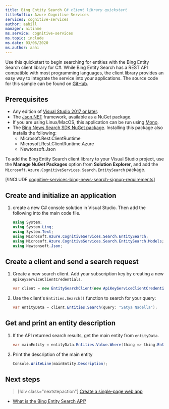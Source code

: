 ```yaml
---
title: Bing Entity Search C# client library quickstart 
titleSuffix: Azure Cognitive Services
services: cognitive-services
author: aahill
manager: nitinme
ms.service: cognitive-services
ms.topic: include
ms.date: 03/06/2020
ms.author: aahi
---
```


Use this quickstart to begin searching for entities with the Bing Entity Search client library for C#. While Bing Entity Search has a REST API compatible with most programming languages, the client library provides an easy way to integrate the service into your applications. The source code for this sample can be found on [GitHub](https://github.com/Azure-Samples/cognitive-services-dotnet-sdk-samples/tree/master/BingSearchv7/BingEntitySearch).


## Prerequisites

* Any edition of [Visual Studio 2017 or later](https://www.visualstudio.com/downloads/).
* The [Json.NET](https://www.newtonsoft.com/json) framework, available as a NuGet package.
* If you are using Linux/MacOS, this application can be run using [Mono](https://www.mono-project.com/).
* The [Bing News Search SDK NuGet package](https://www.nuget.org/packages/Microsoft.Azure.CognitiveServices.Search.EntitySearch/1.2.0). Installing this package also installs the following:
    * Microsoft.Rest.ClientRuntime
    * Microsoft.Rest.ClientRuntime.Azure
    * Newtonsoft.Json

To add the Bing Entity Search client library to your Visual Studio project, use the **Manage NuGet Packages** option from **Solution Explorer**, and add the `Microsoft.Azure.CognitiveServices.Search.EntitySearch` package.


[!INCLUDE [cognitive-services-bing-news-search-signup-requirements](~/includes/cognitive-services-bing-entity-search-signup-requirements.md)]

## Create and initialize an application

1. create a new C# console solution in Visual Studio. Then add the following into the main code file.

    ```csharp
    using System;
    using System.Linq;
    using System.Text;
    using Microsoft.Azure.CognitiveServices.Search.EntitySearch;
    using Microsoft.Azure.CognitiveServices.Search.EntitySearch.Models;
    using Newtonsoft.Json;
    ```

## Create a client and send a search request

1. Create a new search client. Add your subscription key by creating a new `ApiKeyServiceClientCredentials`.

    ```csharp
    var client = new EntitySearchClient(new ApiKeyServiceClientCredentials("YOUR-ACCESS-KEY"));
    ```

1. Use the client's `Entities.Search()` function to search for your query:
    
    ```csharp
    var entityData = client.Entities.Search(query: "Satya Nadella");
    ```

## Get and print an entity description

1. If the API returned search results, get the main entity from `entityData`.

    ```csharp
    var mainEntity = entityData.Entities.Value.Where(thing => thing.EntityPresentationInfo.EntityScenario == EntityScenario.DominantEntity).FirstOrDefault();
    ```

2. Print the description of the main entity 

    ```csharp
    Console.WriteLine(mainEntity.Description);
    ```

## Next steps

> [!div class="nextstepaction"]
> [Create a single-page web app](../../tutorial-bing-entities-search-single-page-app.md)

* [What is the Bing Entity Search API?](../../overview.md )
